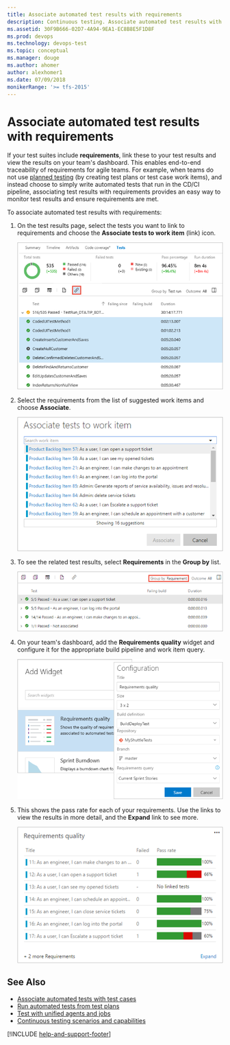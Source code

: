 ```yaml
---
title: Associate automated test results with requirements
description: Continuous testing. Associate automated test results with requirements using Microsoft Test Manager (MTM) with a build or release pipeline
ms.assetid: 30F9B666-02D7-4A94-9EA1-EC8B8E5F1D8F
ms.prod: devops
ms.technology: devops-test
ms.topic: conceptual
ms.manager: douge
ms.author: ahomer
author: alexhomer1
ms.date: 07/09/2018
monikerRange: '>= tfs-2015'
---
```


# Associate automated test results with requirements

If your test suites include **requirements**, link these to your test results
and view the results on your team's dashboard. This enables end-to-end 
traceability of requirements for agile teams. For example, when teams do not use
[planned testing](associate-automated-test-with-test-case.md) (by creating test plans or test case work items),
and instead choose to simply write automated tests that run in the CD/CI
pipeline, associating test results with requirements provides an easy way to 
monitor test results and ensure requirements are met. 

To associate automated test results with requirements: 

1. On the test results page, select the tests you want to link to requirements
and choose the **Associate tests to work item** (link) icon.

   ![Select the tests you want to link to requirements](_img/associate-automated-results-with-requirements/associate-tests-results.png)

1. Select the requirements from the list of suggested work items and choose **Associate**. 

   ![Select the requirements from the list](_img/associate-automated-results-with-requirements/associate-tests.png)

1. To see the related test results, select **Requirements** in the **Group by** list.  

   ![Select **Requirements** in the **Group by** list](_img/associate-automated-results-with-requirements/associate-tests-groupby.png)

1. On your team's dashboard, add the **Requirements quality** widget and configure
   it for the appropriate build pipeline and work item query.  

   ![Add the **Requirements quality** widget](_img/associate-automated-results-with-requirements/associate-tests-configuration.png)

1. This shows the pass rate for each of your requirements.
   Use the links to view the results in more detail, and the **Expand** link to see more.

   ![Links to view the results in more detail, and the **Expand** link](_img/associate-automated-results-with-requirements/associate-tests-dashboard.png)

## See Also

* [Associate automated tests with test cases](associate-automated-test-with-test-case.md)
* [Run automated tests from test plans](run-automated-tests-from-test-hub.md)
* [Test with unified agents and jobs](../pipelines/test/set-up-continuous-test-environments-builds.md#unified-agents)
* [Continuous testing scenarios and capabilities](index.md)

[!INCLUDE [help-and-support-footer](_shared/help-and-support-footer.md)] 
